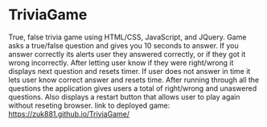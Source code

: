 # TriviaGame
True, false trivia game using HTML/CSS, JavaScript, and JQuery. Game asks a true/false question and gives you 10 seconds to answer.
If you answer correctly its alerts user they answered correctly, or if they got it wrong incorrectly. After letting user know
if they were right/wrong it displays next question and resets timer. If user does not answer in time it lets user know correct
answer and resets time.  After running through all the questions the application gives users a total of right/wrong and unaswered questions.
Also displays a restart button that allows user to play again without reseting browser.
link to deployed game: https://zuk881.github.io/TriviaGame/

